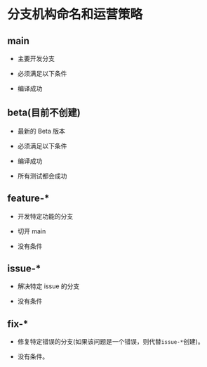 # 分支机构命名和运营策略

## main

* 主要开发分支
* 必须满足以下条件

* 编译成功

## beta(目前不创建)

* 最新的 Beta 版本
* 必须满足以下条件

* 编译成功
* 所有测试都会成功

## feature-*

* 开发特定功能的分支
* 切开 main

* 没有条件

## issue-*

* 解决特定 issue 的分支

* 没有条件

## fix-*

* 修复特定错误的分支(如果该问题是一个错误，则代替`issue-*`创建)。

* 没有条件。